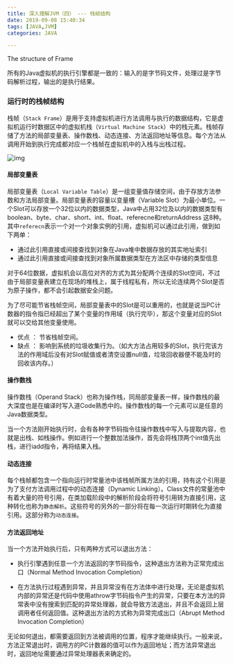 ```yaml
---
title: 深入理解JVM（四） --- 栈帧结构
date: 2019-09-08 15:40:34
tags: [JAVA,JVM]
categories: JAVA

---
```


The structure of Frame

<!-- more -->

所有的Java虚拟机的执行引擎都是一致的：输入的是字节码文件，处理过是字节码解析过程，输出的是执行结果。

### 运行时的栈帧结构

栈帧（`Stack Frame`）是用于支持虚拟机进行方法调用与执行的数据结构，它是虚拟机运行时数据区中的虚拟机栈（`Virtual Machine Stack`）中的栈元素。栈帧存储了方法的局部变量表、操作数栈、动态连接、方法返回地址等信息。每个方法从调用开始到执行完成都对应一个栈帧在虚拟机中的入栈与出栈过程。

![img](https://user-gold-cdn.xitu.io/2018/8/13/16531ddd69f40e77?imageslim)

#### 局部变量表

局部变量表（`Local Variable Table`）是一组变量值存储空间，由于存放方法参数和方法局部变量。局部变量表的容量以变量槽（Variable Slot）为最小单位。一个Slot可以存放一个32位以内的数据类型，Java中占用32位及以内的数据类型有boolean、byte、char、short、int、float、referecne和returnAddress 这8种。其中`referecn`表示一个对一个对象实例的引用，虚拟机可以通过此引用，做到如下两单：

- 通过此引用直接或间接查找到对象在Java堆中数据存放的其实地址索引
- 通过此引用直接或间接查找到对象所属数据类型在方法区中存储的类型信息

对于64位数据，虚拟机会以高位对齐的方式为其分配两个连续的Slot空间，不过由于局部变量表建立在现场的堆栈上，属于线程私有，所以无论连续两个Slot是否为原子操作，都不会引起数据安全问题。

为了尽可能节省栈帧空间，局部变量表中的Slot是可以重用的，也就是说当PC计数器的指令指已经超出了某个变量的作用域（执行完毕），那这个变量对应的Slot就可以交给其他变量使用。 

- 优点 ： 节省栈帧空间。 
- 缺点 ： 影响到系统的垃圾收集行为。（如大方法占用较多的Slot，执行完该方法的作用域后没有对Slot赋值或者清空设置null值，垃圾回收器便不能及时的回收该内存。）



#### 操作数栈

操作数栈（Operand Stack）也称为操作栈，同局部变量表一样，操作数栈的最大深度也是在编译时写入道Code熟悉中的。操作数栈的每一个元素可以是任意的Java数据类型。

当一个方法刚开始执行时，会有各种字节码指令往操作数栈中写入与提取内容，也就是出栈、如栈操作。例如进行一个整数加法操作，首先会将栈顶两个int值先出栈，进行iadd指令，再将结果入栈。



#### 动态连接

每个栈帧都包含一个指向运行时常量池中该栈帧所属方法的引用，持有这个引用是为了支付方法调用过程中的动态连接（Dynamic Linking）。Class文件的常量池中有着大量的符号引用，在类加载阶段中的解析阶段会将符号引用转为直接引用，这种转化也称为`静态解析`。这些符号的另外的一部分将在每一次运行时期转化为直接引用。这部分称为`动态连接`。



#### 方法返回地址

当一个方法开始执行后，只有两种方式可以退出方法：

- 执行引擎遇到任意一个方法返回的字节码指令，这种退出方法称为正常完成出口（Normal Method Invocation Completion）

- 在方法执行过程遇到异常，并且异常没有在方法体中进行处理，无论是虚拟机内部的异常还是代码中使用athrow字节码指令产生的异常，只要在本方法的异常表中没有搜索到匹配的异常处理器，就会导致方法退出，并且不会返回上层调用者任何返回值。这种退出方法的方式称为异常完成出口（Abrupt Method Invocation Completion）

无论如何退出，都需要返回到方法被调用的位置，程序才能继续执行。一般来说，方法正常退出时，调用方的PC计数器的值可以作为返回地址；而方法异常退出时，返回地址需要通过异常处理器表来确定的。


